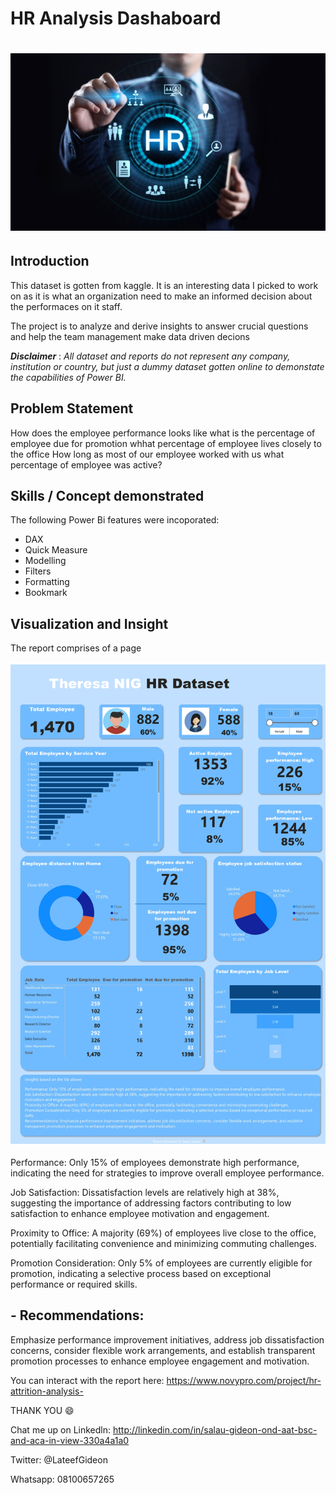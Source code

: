 # HR Analysis Dashaboard
 # ![](HR.jpg)  

## Introduction

This dataset is gotten from kaggle. It is an interesting data I picked to work on as it is what an organization need to make an informed decision about the performaces on it staff.

The project is to analyze and derive insights to answer crucial questions and help the team management make data driven decions

**_Disclaimer_** : _All dataset and reports do not represent any company, institution or country, but just a dummy dataset gotten online to demonstate the capabilities of Power BI._

## Problem Statement 

How does the employee performance looks like
what is the percentage of employee due for promotion
whhat percentage of employee lives closely to the office
How long as most of our employee worked with us
what percentage of employee was active?


## Skills / Concept demonstrated

The following Power Bi features were incoporated: 
- DAX
- Quick Measure
- Modelling
- Filters
- Formatting
- Bookmark


## Visualization and Insight

The report comprises of a page

![](Theresa_HR(2)_page-0001.jpg)

Performance: Only 15% of employees demonstrate high performance, indicating the need for strategies to improve overall employee performance.

Job Satisfaction: Dissatisfaction levels are relatively high at 38%, suggesting the importance of addressing factors contributing to low satisfaction to enhance employee motivation and engagement.

Proximity to Office: A majority (69%) of employees live close to the office, potentially facilitating convenience and minimizing commuting challenges.

Promotion Consideration: Only 5% of employees are currently eligible for promotion, indicating a selective process based on exceptional performance or required skills.

## - Recommendations:

Emphasize performance improvement initiatives, address job dissatisfaction concerns, consider flexible work arrangements, and establish transparent promotion processes to enhance employee engagement and motivation.



You can interact with the report here: https://www.novypro.com/project/hr-attrition-analysis-



THANK YOU 😄

Chat me up on Linkedln: http://linkedin.com/in/salau-gideon-ond-aat-bsc-and-aca-in-view-330a4a1a0

Twitter: @LateefGideon

Whatsapp: 08100657265
